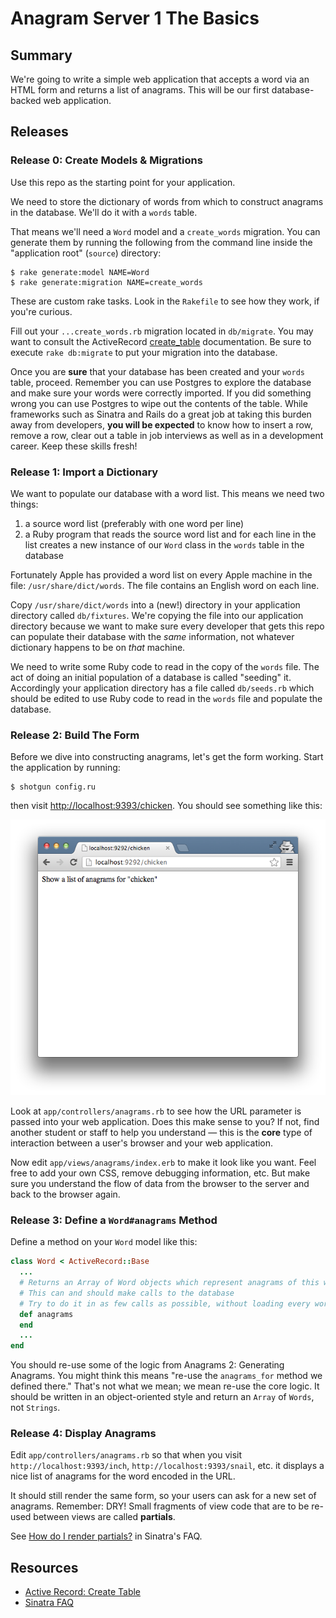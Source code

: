 # Anagram Server 1 The Basics

## Summary

We're going to write a simple web application that accepts a word via an HTML
form and returns a list of anagrams.  This will be our first database-backed
web application.

## Releases

### Release 0: Create Models &amp; Migrations

Use this repo as the starting point for your application.

We need to store the dictionary of words from which to construct
anagrams in the database.  We'll do it with a `words` table.

That means we'll need a `Word` model and a `create_words` migration.  You can
generate them by running the following from the command line inside the
"application root" (`source`) directory:

```text
$ rake generate:model NAME=Word
$ rake generate:migration NAME=create_words
```

These are custom rake tasks.  Look in the `Rakefile` to see how they work, if you're curious.

Fill out your `...create_words.rb` migration located in `db/migrate`.  You may
want to consult the ActiveRecord [create_table][] documentation.  Be sure to
execute `rake db:migrate` to put your migration into the database.

Once you are **sure** that your database has been created and your `words`
table, proceed.  Remember you can use Postgres to explore the database and make
sure your words were correctly imported.  If you did something wrong you can
use Postgres to wipe out the contents of the table.  While frameworks such as
Sinatra and Rails do a great job at taking this burden away from developers,
**you will be expected** to know how to insert a row, remove a row, clear out a
table in job interviews as well as in a development career.  Keep these skills
fresh!

### Release 1: Import a Dictionary



We want to populate our database with a word list. This means we need two
things:

1. a source word list (preferably with one word per line)
1. a Ruby program that reads the source word list and for each line in the list
  creates a new instance of our `Word` class in the `words` table in the database

Fortunately Apple has provided a word list on every Apple machine in the file:
`/usr/share/dict/words`.  The file contains an English word on each line.

Copy `/usr/share/dict/words` into a (new!) directory in your application
directory called `db/fixtures`. We're copying the file into our application
directory because we want to make sure every developer that gets this repo can
populate their database with the _same_ information, not whatever dictionary
happens to be on _that_ machine.

We need to write some Ruby code to read in the copy of the `words` file. The
act of doing an initial population of a database is called "seeding" it.
Accordingly your application directory has a file called `db/seeds.rb` which
should be edited to use Ruby code to read in the `words` file and populate the
database.

### Release 2: Build The Form

Before we dive into constructing anagrams, let's get the form working.  Start
the application by running:

```text
$ shotgun config.ru
```
then visit [http://localhost:9393/chicken](http://localhost:9393/chicken).  You should see something like this:

<p style="text-align: center">
<img src="/screenshot.png">
</p>

Look at `app/controllers/anagrams.rb` to see how the URL parameter is passed into
your web application.  Does this make sense to you?  If not, find another
student or staff to help you understand &mdash; this is the **core** type of
interaction between a user's browser and your web application.

Now edit `app/views/anagrams/index.erb` to make it look like you want.  Feel free to add
your own CSS, remove debugging information, etc.  But make sure you understand
the flow of data from the browser to the server and back to the browser again.

### Release 3: Define a `Word#anagrams` Method

Define a method on your `Word` model like this:

```ruby
class Word < ActiveRecord::Base
  ...
  # Returns an Array of Word objects which represent anagrams of this word
  # This can and should make calls to the database
  # Try to do it in as few calls as possible, without loading every word into memory.  If you can't, that's ok.
  def anagrams
  end
  ...
end
```

You should re-use some of the logic from Anagrams 2: Generating Anagrams.  You
might think this means "re-use the `anagrams_for` method we defined there."
That's not what we mean; we mean re-use the core logic.  It should be written
in an object-oriented style and return an `Array` of `Words`, not `Strings`.

### Release 4: Display Anagrams

Edit `app/controllers/anagrams.rb` so that when you visit
`http://localhost:9393/inch`, `http://localhost:9393/snail`, etc. it
displays a nice list of anagrams for the word encoded in the URL.

It should still render the same form, so your users can ask for a new set of
anagrams.  Remember: DRY!  Small fragments of view code that are to be re-used
between views are called **partials**.

See [How do I render partials?][sinatra_partials] in
Sinatra's FAQ.

## Resources

* [Active Record: Create Table][create_table]
* [Sinatra FAQ][sinatra_partials]

[create_table]: http://api.rubyonrails.org/classes/ActiveRecord/ConnectionAdapters/SchemaStatements.html#method-i-create_table
[sinatra_partials]: http://www.sinatrarb.com/faq.html#partials
